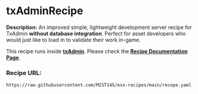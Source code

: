 # txAdminRecipe

**Description:** An improved simple, lightweight development server recipe for TxAdmin **without database integration**. Perfect for asset developers who would just like to load in to validate their work in-game.

This recipe runs inside [**txAdmin**](https://github.com/tabarra/txAdmin).
Please check the [**Recipe Documentation Page**](https://github.com/tabarra/txAdmin/blob/master/docs/recipe.md).

### Recipe URL:
```
https://raw.githubusercontent.com/MIST145/esx-recipes/main/recope.yaml
```
